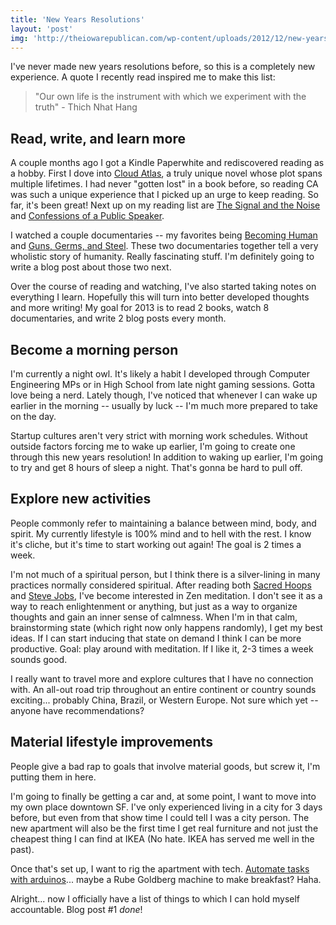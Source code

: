 ```yaml
---
title: 'New Years Resolutions'
layout: 'post'
img: 'http://theiowarepublican.com/wp-content/uploads/2012/12/new-years-resolution.jpg'
---
```


I've never made new years resolutions before, so this is a completely new experience. A quote I recently read inspired me to make this list:

> "Our own life is the instrument with which we experiment with the truth" - Thich Nhat Hang

Read, write, and learn more
---------------------------

A couple months ago I got a Kindle Paperwhite and rediscovered reading as a hobby. First I dove into [Cloud Atlas](http://www.amazon.com/Cloud-Atlas-Novel-David-Mitchell/dp/0375507256), a truly unique novel whose plot spans multiple lifetimes. I had never "gotten lost" in a book before, so reading CA was such a unique experience that I picked up an urge to keep reading. So far, it's been great! Next up on my reading list are [The Signal and the Noise](http://www.amazon.com/Signal-Noise-Many-Predictions-Fail/dp/159420411X/ref=sr_1_1?s=books&ie=UTF8&qid=1357072711&sr=1-1&keywords=signal+and+noise) and [Confessions of a Public Speaker](http://www.amazon.com/Confessions-Public-Speaker-English/dp/1449301959/ref=sr_1_1?s=books&ie=UTF8&qid=1357072741&sr=1-1&keywords=confessions+of+a+public+speaker).

I watched a couple documentaries -- my favorites being [Becoming Human](http://video.pbs.org/video/1312522241/) and [Guns, Germs, and Steel](http://topdocumentaryfilms.com/guns-germs-and-steel/). These two documentaries together tell a very wholistic story of humanity. Really fascinating stuff. I'm definitely going to write a blog post about those two next.

Over the course of reading and watching, I've also started taking notes on everything I learn. Hopefully this will turn into better developed thoughts and more writing! My goal for 2013 is to read 2 books, watch 8 documentaries, and write 2 blog posts every month.

Become a morning person
-----------------------

I'm currently a night owl. It's likely a habit I developed through Computer Engineering MPs or in High School from late night gaming sessions. Gotta love being a nerd. Lately though, I've noticed that whenever I can wake up earlier in the morning -- usually by luck -- I'm much more prepared to take on the day.

Startup cultures aren't very strict with morning work schedules. Without outside factors forcing me to wake up earlier, I'm going to create one through this new years resolution! In addition to waking up earlier, I'm going to try and get 8 hours of sleep a night. That's gonna be hard to pull off.

Explore new activities
----------------------

People commonly refer to maintaining a balance between mind, body, and spirit. My currently lifestyle is 100% mind and to hell with the rest. I know it's cliche, but it's time to start working out again! The goal is 2 times a week.

I'm not much of a spiritual person, but I think there is a silver-lining in many practices normally considered spiritual. After reading both [Sacred Hoops](http://www.amazon.com/Sacred-Hoops-Spiritual-Lessons-Hardwood/dp/1401308813) and [Steve Jobs](http://www.amazon.com/Steve-Jobs-Walter-Isaacson/dp/1451648537/ref=sr_1_1?s=books&ie=UTF8&qid=1357072868&sr=1-1&keywords=steve+jobs), I've become interested in Zen meditation. I don't see it as a way to reach enlightenment or anything, but just as a way to organize thoughts and gain an inner sense of calmness. When I'm in that calm, brainstorming state (which right now only happens randomly), I get my best ideas. If I can start inducing that state on demand I think I can be more productive. Goal: play around with meditation. If I like it, 2-3 times a week sounds good.

I really want to travel more and explore cultures that I have no connection with. An all-out road trip throughout an entire continent or country sounds exciting... probably China, Brazil, or Western Europe. Not sure which yet -- anyone have recommendations?

Material lifestyle improvements
-------------------------------

People give a bad rap to goals that involve material goods, but screw it, I'm putting them in here.

I'm going to finally be getting a car and, at some point, I want to move into my own place downtown SF. I've only experienced living in a city for 3 days before, but even from that show time I could tell I was a city person. The new apartment will also be the first time I get real furniture and not just the cheapest thing I can find at IKEA (No hate. IKEA has served me well in the past).

Once that's set up, I want to rig the apartment with tech. [Automate tasks with arduinos](http://arduino.cc/blog/category/hacks/home-hacks/)... maybe a Rube Goldberg machine to make breakfast? Haha.


Alright... now I officially have a list of things to which I can hold myself accountable. Blog post #1 *done*!

